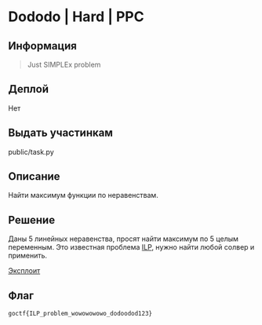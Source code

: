 # Dododo | Hard | PPC

## Информация

> Just SIMPLEx problem

## Деплой

Нет

## Выдать участинкам

public/task.py

## Описание

Найти максимум функции по неравенствам.

## Решение

Даны 5 линейных неравенства, просят найти максимум по 5 целым переменным. Это известная проблема [ILP](https://en.wikipedia.org/wiki/Integer_programming), нужно найти любой солвер и применить.

[Эксплоит](solve/solution.py)

## Флаг
`goctf{ILP_problem_wowowowowo_dodoodod123}`

